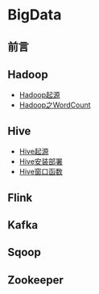 # BigData
## 前言

## Hadoop
- [Hadoop起源]()
- [Hadoop之WordCount]()

## Hive
- [Hive起源](https://github.com/heyzeng/BigData/blob/master/hive/src/main/java/hive(1)%EF%BC%9A%E8%B5%B7%E6%BA%90.md)
- [Hive安装部署](https://github.com/heyzeng/BigData/blob/master/hive/src/main/java/hive(2):%20%E5%AE%89%E8%A3%85%E9%83%A8%E7%BD%B2.md)
- [Hive窗口函数]()

## Flink

## Kafka

## Sqoop

## Zookeeper

